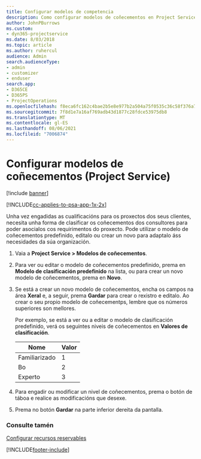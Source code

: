 ```yaml
---
title: Configurar modelos de competencia
description: Como configurar modelos de coñecementos en Project Service
author: JohnPBurrows
ms.custom:
- dyn365-projectservice
ms.date: 8/03/2018
ms.topic: article
ms.author: ruhercul
audience: Admin
search.audienceType:
- admin
- customizer
- enduser
search.app:
- D365CE
- D365PS
- ProjectOperations
ms.openlocfilehash: f8eca6fc162c4bae2b5e8e977b2a504a75f0535c36c58f376a7948e619f15fa2
ms.sourcegitcommit: 7f8d1e7a16af769adb43d1877c28fdce53975db8
ms.translationtype: MT
ms.contentlocale: gl-ES
ms.lasthandoff: 08/06/2021
ms.locfileid: "7006874"
---
```

# <a name="set-up-proficiency-models-project-service"></a>Configurar modelos de coñecementos (Project Service)

[!include [banner](../includes/psa-now-project-operations.md)]

[!INCLUDE[cc-applies-to-psa-app-1x-2x](../includes/cc-applies-to-psa-app-1x-2x.md)]

Unha vez engadidas as cualificacións para os proxectos dos seus clientes, necesita unha forma de clasificar os coñecementos dos consultores para poder asocialos cos requirimentos do proxecto. Pode utilizar o modelo de coñecementos predefinido, editalo ou crear un novo para adaptalo áss necesidades da súa organización.  
  
1.  Vaia a **Project Service > Modelos de coñecementos**.  
  
2.  Para ver ou editar o modelo de coñecementos predefinido, prema en **Modelo de clasificación predefinido** na lista, ou para crear un novo modelo de coñecementos, prema en **Novo**.  
  
3.  Se está a crear un novo modelo de coñecementos, encha os campos na área **Xeral** e, a seguir, prema **Gardar** para crear o rexistro e editalo. Ao crear o seu propio modelo de coñecementps, lembre que os números superiores son mellores.  
  
     Por exemplo, se está a ver ou a editar o modelo de clasificación predefinido, verá os seguintes niveis de coñecementos en **Valores de clasificación**.  
  
    |Nome|Valor|  
    |----------|-----------|  
    |Familiarizado|1|  
    |Bo|2|  
    |Experto|3|  
  
4.  Para engadir ou modificar un nivel de coñecementos, prema o botón de táboa e realice as modificacións que desexe.  
  
5.  Prema no botón **Gardar** na parte inferior dereita da pantalla.  
  
### <a name="see-also"></a>Consulte tamén  
 [Configurar recursos reservables](../psa/set-up-resources.md)


[!INCLUDE[footer-include](../includes/footer-banner.md)]
